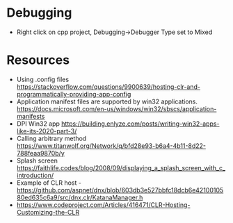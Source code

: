# Debugging

- Right click on cpp project, Debugging->Debugger Type set to Mixed

# Resources
- Using .config files https://stackoverflow.com/questions/9900639/hosting-clr-and-programmatically-providing-app-config
- Application manifest files are supported by win32 applications. https://docs.microsoft.com/en-us/windows/win32/sbscs/application-manifests
- DPI Win32 app https://building.enlyze.com/posts/writing-win32-apps-like-its-2020-part-3/
- Calling arbitrary method https://www.titanwolf.org/Network/q/bfd28e93-b6a4-4b11-8d22-788feaa9870b/y
- Splash screen https://faithlife.codes/blog/2008/09/displaying_a_splash_screen_with_c_introduction/
- Example of CLR host - https://github.com/aspnet/dnx/blob/603db3e527bbfc18dcb6e4210010580ed635c6a9/src/dnx.clr/KatanaManager.h
- https://www.codeproject.com/Articles/416471/CLR-Hosting-Customizing-the-CLR
